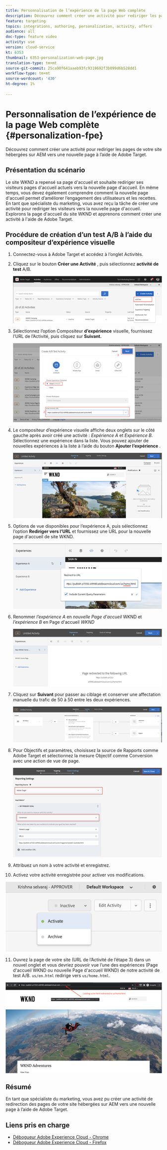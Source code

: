 ```yaml
---
title: Personnalisation de l’expérience de la page Web complète
description: Découvrez comment créer une activité pour rediriger les pages de votre site hébergées sur AEM vers une nouvelle page à l’aide de Adobe Target.
feature: targeting
topics: integrations, authoring, personalization, activity, offers
audience: all
doc-type: feature video
activity: use
version: cloud-service
kt: 6353
thumbnail: 6353-personalization-web-page.jpg
translation-type: tm+mt
source-git-commit: 25ca90f641aaeb93fc9319692f3b099d6b528dd1
workflow-type: tm+mt
source-wordcount: '430'
ht-degree: 1%

---
```



# Personnalisation de l’expérience de la page Web complète {#personalization-fpe}

Découvrez comment créer une activité pour rediriger les pages de votre site hébergées sur AEM vers une nouvelle page à l’aide de Adobe Target.

## Présentation du scénario

Le site WKND a repensé sa page d&#39;accueil et souhaite rediriger ses visiteurs pages d&#39;accueil actuels vers la nouvelle page d&#39;accueil. En même temps, vous devez également comprendre comment la nouvelle page d&#39;accueil permet d’améliorer l’engagement des utilisateurs et les recettes. En tant que spécialiste du marketing, vous avez reçu la tâche de créer une activité pour rediriger les visiteurs vers la nouvelle page d&#39;accueil. Explorons la page d&#39;accueil du site WKND et apprenons comment créer une activité à l&#39;aide de Adobe Target.

## Procédure de création d’un test A/B à l’aide du compositeur d’expérience visuelle

1. Connectez-vous à Adobe Target et accédez à l’onglet Activités.
2. Cliquez sur le bouton **Créer une Activité** , puis sélectionnez **activité de test** A/B.

   ![Activité A/B](assets/ab-target-activity.png)

3. Sélectionnez l’option Compositeur **d’expérience** visuelle, fournissez l’URL de l’Activité, puis cliquez sur **Suivant.**

   ![URL d’Activité](assets/ab-test-url.png)

4. Le compositeur d’expérience visuelle affiche deux onglets sur le côté gauche après avoir créé une activité : *Expérience A* et *Expérience B*. Sélectionnez une expérience dans la liste. Vous pouvez ajouter de nouvelles expériences à la liste à l’aide du bouton **Ajouter l’expérience** .

   ![Options d’expérience](assets/experience-options.png)

5. Options de vue disponibles pour l’expérience A, puis sélectionnez l’option **Rediriger vers l’URL** et fournissez une URL pour la nouvelle page d&#39;accueil de site WKND.

   ![URL de redirection](assets/redirect-url.png)

6. Renommer *l’expérience A* en *nouvelle Page d&#39;accueil* WKND et *l’expérience B* en Page d&#39;accueil *WKND*

   ![Aventures](assets/new-experiences.png)

7. Cliquez sur **Suivant** pour passer au ciblage et conserver une affectation manuelle du trafic de 50 à 50 entre les deux expériences.

   ![Ciblage](assets/targeting.png)

8. Pour Objectifs et paramètres, choisissez la source de Rapports comme Adobe Target et sélectionnez la mesure Objectif comme Conversion avec une action de vue de page.

   ![Goals](assets/goals.png)

9. Attribuez un nom à votre activité et enregistrez.
10. Activez votre activité enregistrée pour activer vos modifications.

   ![Goals](assets/activate.png)

11. Ouvrez la page de votre site (URL de l’Activité de l’étape 3) dans un nouvel onglet et vous devriez pouvoir vue l’une des expériences (Page d&#39;accueil WKND ou nouvelle Page d&#39;accueil WKND) de notre activité de test A/B. `us/en.html` redirige vers `us/home.html`.

   ![Goals](assets/redirect-test.png)

## Résumé

En tant que spécialiste du marketing, vous avez pu créer une activité de redirection des pages de votre site hébergées sur AEM vers une nouvelle page à l’aide de Adobe Target.

## Liens pris en charge

* [Débogueur Adobe Experience Cloud - Chrome](https://chrome.google.com/webstore/detail/adobe-experience-cloud-de/ocdmogmohccmeicdhlhhgepeaijenapj)
* [Débogueur Adobe Experience Cloud - Firefox](https://addons.mozilla.org/en-US/firefox/addon/adobe-experience-platform-dbg/)

